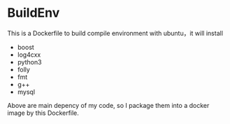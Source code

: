 # BuildEnv
This is a Dockerfile to build compile environment with ubuntu，it will install

- boost
- log4cxx
- python3
- folly
- fmt
- g++
- mysql

Above are main depency of my code, so I package them into a docker image by this Dockerfile.